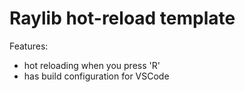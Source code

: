 # Raylib hot-reload template

Features: 
- hot reloading when you press 'R'
- has build configuration for VSCode